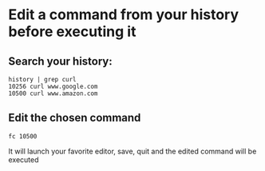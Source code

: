 # Edit a command from your history before executing it

## Search your history:

    history | grep curl
    10256 curl www.google.com
    10500 curl www.amazon.com

## Edit the chosen command

    fc 10500

It will launch your favorite editor, save, quit and the edited command will be executed
